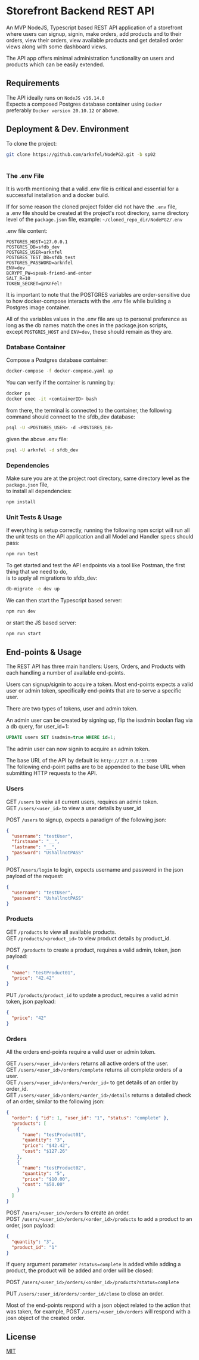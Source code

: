 # Storefront Backend REST API

An MVP NodeJS, Typescript based REST API application of a storefront where users can signup, signin, make orders, add products and to their orders, view their orders, view available products and get detailed order views along with some dashboard views.  
  
The API app offers minimal administration functionality on users and products which can be easily extended.

## Requirements
The API ideally runs on
```NodeJS v16.14.0```  
Expects a composed Postgres database container using ```Docker```  
preferably ```Docker version 20.10.12``` or above.

## Deployment & Dev. Environment
To clone the project:
```bash
git clone https://github.com/arknfel/NodePG2.git -b sp02
```  
#
### The .env File
It is worth mentioning that a valid .env file is critical and essential for a successful installation and a docker build.

If for some reason the cloned project folder did not have the `.env` file,  
a .env file should be created at the project's root directory, same directory level of the `package.json` file, example: `~/cloned_repo_dir/NodePG2/.env`  

.env file content:
```text
POSTGRES_HOST=127.0.0.1
POSTGRES_DB=sfdb_dev
POSTGRES_USER=arknfel
POSTGRES_TEST_DB=sfdb_test
POSTGRES_PASSWORD=arknfel
ENV=dev
BCRYPT_PW=speak-friend-and-enter
SALT_R=10
TOKEN_SECRET=@rKnFel!
```  
It is important to note that the POSTGRES variables are order-sensitive due to how docker-compose interacts with the .env file while building a Postgres image container.  

All of the variables values in the .env file are up to personal preference as long as the db names match the ones in the package.json scripts,  
except `POSTGRES_HOST` and `ENV=dev`, these should remain as they are.

### Database Container

Compose a Postgres database container:
```bash
docker-compose -f docker-compose.yaml up
```
You can verify if the container is running by:  
```bash
docker ps
docker exec -it <containerID> bash
```
from there, the terminal is connected to the container, the following command should connect to the sfdb_dev database:
```bash
psql -U <POSTGRES_USER> -d <POSTGRES_DB>
```
given the above .env file:
```bash
psql -U arknfel -d sfdb_dev
```

### Dependencies
Make sure you are at the project root directory, same directory level as the `package.json` file,  
to install all dependencies:
```bash
npm install
```
### Unit Tests & Usage
If everything is setup correctly, running the following npm script will run all the unit tests on the API application and all Model and Handler specs should pass:
```bash
npm run test
```  

To get started and test the API endpoints via a tool like Postman, the first thing that we need to do,  
is to apply all migrations to sfdb_dev:
```bash
db-migrate -e dev up
```

We can then start the Typescript based server:
```bash
npm run dev
```  
or start the JS based server:
```bash
npm run start
```
##
## End-points & Usage
The REST API has three main handlers: Users, Orders, and Products
with each handling a number of available end-points.  

Users can signup/signin to acquire a token. Most end-points expects a valid user or admin token,
specifically end-points that are to serve a specific user.

There are two types of tokens, user and admin token.  

An admin user can be created by signing up,
flip the  isadmin boolan flag via a db query, for user_id=1:
```sql
UPDATE users SET isadmin=true WHERE id=1;
```  
The admin user can now signin to acquire an admin token.

The base URL of the API by default is:
`http://127.0.0.1:3000`  
The following end-point paths are to be appended to the base URL when submitting HTTP requests to the API.
### Users
GET `/users` to veiw all current users, requires an admin token.  
GET `/users/<user_id>` to view a user details by user_id  

POST `/users` to signup, expects a paradigm of the following json:  
```json
{
  "username": "testUser",
  "firstname": "__",
  "lastname": "__",
  "password": "UshallnotPASS"
}
```  

POST`/users/login` to login, expects username and password in the json payload of the request:  
```json
{
  "username": "testUser",
  "password": "UshallnotPASS"
}
```  
### Products
GET `/products` to view all available products.  
GET `/products/<product_id>` to view product details by product_id.  

POST `/products` to create a product, requires a valid admin, token, json payload:
```json
{
  "name": "testProduct01",
  "price": "42.42"
}
```  
PUT `/products/product_id` to update a product, requires a valid admin token, json payload:  
```json
{
  "price": "42"
}
```
### Orders
All the orders end-points require a valid user or admin token.  

GET `/users/<user_id>/orders` returns all active orders of the user.  
GET `/users/<user_id>/orders/complete` returns all complete orders of a user.  
GET `/users/<user_id>/orders/<order_id>` to get details of an order by order_id.  
GET `/users/<user_id>/orders/<order_id>/details` returns a detailed check of an order, similar to the following json:  
```json
{
  "order": { "id": 1, "user_id": "1", "status": "complete" },
  "products": [
    {
      "name": "testProduct01",
      "quantity": "3",
      "price": "$42.42",
      "cost": "$127.26"
    },
    {
      "name": "testProduct02",
      "quantity": "5",
      "price": "$10.00",
      "cost": "$50.00"
    }
  ]
}
```  

POST `/users/<user_id>/orders` to create an order.  
POST `/users/<user_id>/orders/<order_id>/products` to add a product to an order, json payload:
```json
{
  "quantity": "3",
  "product_id": "1"
}
```  
If query argument parameter `?status=complete` is added while adding a product, the product will be added and order will be closed:  

POST `/users/<user_id>/orders/<order_id>/products?status=complete`

PUT `/users/:user_id/orders/:order_id/close` to close an order.  

Most of the end-points respond with a json object related to the action that was taken, for example, POST `/users/<user_id>/orders` will respond with a josn object of the created order.

##
## License
[MIT](https://github.com/arknfel/NodePG2/blob/sp02/LICENSE)